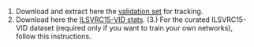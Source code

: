 1. Download and extract here the [validation set](http://bit.ly/cfnet_validation) for tracking.
2. Download here the [ILSVRC15-VID stats](http://bit.ly/imdb_video_stats).
(3.) For the curated ILSVRC15-VID dataset (required only if you want to train your own networks), follow this instructions.

